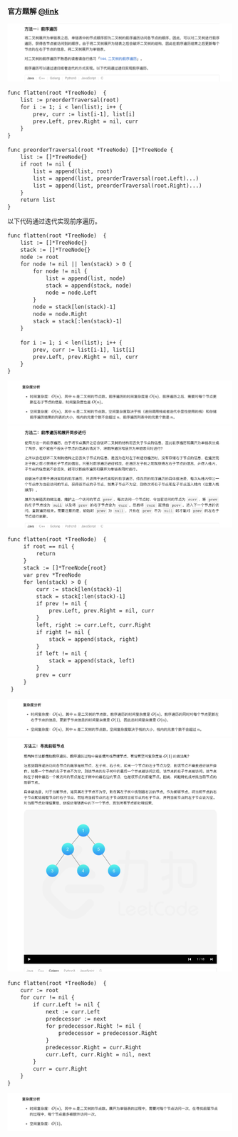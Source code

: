 ### 官方题解 [@link](https://leetcode-cn.com/problems/flatten-binary-tree-to-linked-list/solution/er-cha-shu-zhan-kai-wei-lian-biao-by-leetcode-solu/)

![1.png](./source/1.png)
```Golang
func flatten(root *TreeNode)  {
    list := preorderTraversal(root)
    for i := 1; i < len(list); i++ {
        prev, curr := list[i-1], list[i]
        prev.Left, prev.Right = nil, curr
    }
}

func preorderTraversal(root *TreeNode) []*TreeNode {
    list := []*TreeNode{}
    if root != nil {
        list = append(list, root)
        list = append(list, preorderTraversal(root.Left)...)
        list = append(list, preorderTraversal(root.Right)...)
    }
    return list
}
```
以下代码通过迭代实现前序遍历。
```
func flatten(root *TreeNode)  {
    list := []*TreeNode{}
    stack := []*TreeNode{}
    node := root
    for node != nil || len(stack) > 0 {
        for node != nil {
            list = append(list, node)
            stack = append(stack, node)
            node = node.Left
        }
        node = stack[len(stack)-1]
        node = node.Right
        stack = stack[:len(stack)-1]
    }

    for i := 1; i < len(list); i++ {
        prev, curr := list[i-1], list[i]
        prev.Left, prev.Right = nil, curr
    }
}
```
![2.png](./source/2.png)
![3.png](./source/3.png)
```Golang
func flatten(root *TreeNode)  {
     if root == nil {
         return
     }
     stack := []*TreeNode{root}
     var prev *TreeNode
     for len(stack) > 0 {
         curr := stack[len(stack)-1]
         stack = stack[:len(stack)-1]
         if prev != nil {
             prev.Left, prev.Right = nil, curr
         }
         left, right := curr.Left, curr.Right
         if right != nil {
             stack = append(stack, right)
         }
         if left != nil {
             stack = append(stack, left)
         }
         prev = curr
     }
 }
```
![4.png](./source/4.png)
![5.png](./source/5.png)
```Golang
func flatten(root *TreeNode)  {
    curr := root
    for curr != nil {
        if curr.Left != nil {
            next := curr.Left
            predecessor := next
            for predecessor.Right != nil {
                predecessor = predecessor.Right
            }
            predecessor.Right = curr.Right
            curr.Left, curr.Right = nil, next
        }
        curr = curr.Right
    }
}
```
![6.png](./source/6.png)